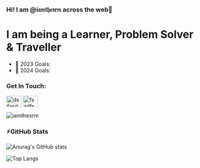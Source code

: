 ### Hi! I am @𝔦𝔞𝔪𝔱𝔥𝔢𝔰𝔯𝔪 across the web👋
### <h1>I am being a Learner, Problem Solver & Traveller</h1>

- 🥅 2023 Goals: 
- 🥅 2024 Goals:


### Get In Touch:
<p align="left">
<a href="https://linkedin.com/in/iamthesrm" target="blank"><img align="center" src="https://raw.githubusercontent.com/rahuldkjain/github-profile-readme-generator/master/src/images/icons/Social/linked-in-alt.svg" alt="dsfasd" height="30" width="40" /></a>
<a href="https://fb.com/iamthesrm" target="blank"><img align="center" src="https://raw.githubusercontent.com/rahuldkjain/github-profile-readme-generator/master/src/images/icons/Social/facebook.svg" alt="fsadfsadf" height="30" width="40" /></a>
</p>

<p align="left"> <img src="https://komarev.com/ghpvc/?username=iamthesrm&label=Profile%20views&color=0e75b6&style=flat" alt="iamthesrm" /> </p>

### ⚡GitHub Stats
![Anurag's GitHub stats](https://github-readme-stats.vercel.app/api?username=iamthesrm&show_icons=true&theme=nightowl)

![Top Langs](https://github-readme-stats.vercel.app/api/top-langs/?username=iamthesrm&size_weight=0.5&count_weight=0.5)

<!--
**iamthesrm/iamthesrm** is a ✨ _special_ ✨ repository because its `README.md` (this file) appears on your GitHub profile.

Here are some ideas to get you started:

- 🔭 I’m currently working on ...
- 🌱 I’m currently learning ...
- 👯 I’m looking to collaborate on ...
- 🤔 I’m looking for help with ...
- 💬 Ask me about ...
- 📫 How to reach me: ...
- 😄 Pronouns: ...
- ⚡ Fun fact: ...
-->

